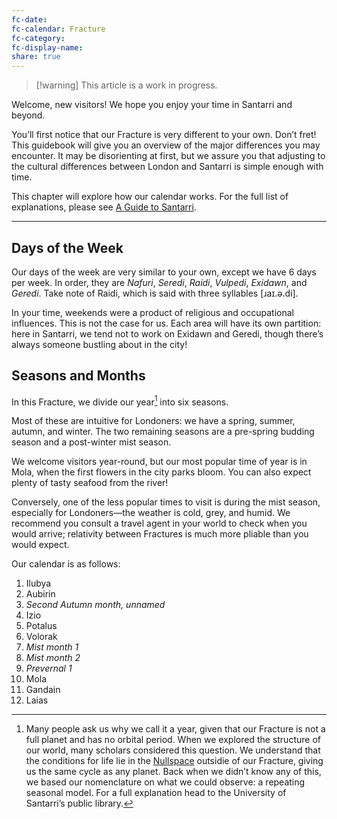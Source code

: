 ```yaml
---
fc-date:
fc-calendar: Fracture
fc-category:
fc-display-name:
share: true
---
```

> [!warning] This article is a work in progress.


Welcome, new visitors! We hope you enjoy your time in Santarri and beyond. 

You’ll first notice that our Fracture is very different to your own. Don’t fret! This guidebook will give you an overview of the major differences you may encounter. It may be disorienting at first, but we assure you that adjusting to the cultural differences between London and Santarri is simple enough with time.

This chapter will explore how our calendar works. For the full list of explanations, please see [A Guide to Santarri](./A%20Guide%20to%20Santarri.md).

---

## Days of the Week

Our days of the week are very similar to your own, except we have 6 days per week. In order, they are *Nafuri*, *Seredi*, *Raidi*, *Vulpedi*, *Exidawn*, and *Geredi*. Take note of Raidi, which is said with three syllables \[ɹaɪ.ə.di\]. 

In your time, weekends were a product of religious and occupational influences. This is not the case for us. Each area will have its own partition: here in Santarri, we tend not to work on Exidawn and Geredi, though there’s always someone bustling about in the city!

## Seasons and Months

In this Fracture, we divide our year[^1] into six seasons. 

Most of these are intuitive for Londoners: we have a spring, summer, autumn, and winter. The two remaining seasons are a pre-spring budding season and a post-winter mist season. 

We welcome visitors year-round, but our most popular time of year is in Mola, when the first flowers in the city parks bloom. You can also expect plenty of tasty seafood from the river!

Conversely, one of the less popular times to visit is during the mist season, especially for Londoners—the weather is cold, grey, and humid. We recommend you consult a travel agent in your world to check when you would arrive; relativity between Fractures is much more pliable than you would expect.

Our calendar is as follows:

1. Ilubya
2. Aubirin
3. *Second Autumn month, unnamed*
4. Izio
5. Potalus
6. Volorak
7. *Mist month 1*
8. *Mist month 2*
9. *Prevernal 1*
10. Mola
11. Gandain
12. Laias


[^1]: Many people ask us why we call it a year, given that our Fracture is not a full planet and has no orbital period. When we explored the structure of our world, many scholars considered this question. We understand that the conditions for life lie in the [Nullspace](Nullspace.md) outsidie of our Fracture, giving us the same cycle as any planet. Back when we didn’t know any of this, we based our nomenclature on what we could observe: a repeating seasonal model. For a full explanation head to the University of Santarri’s public library.